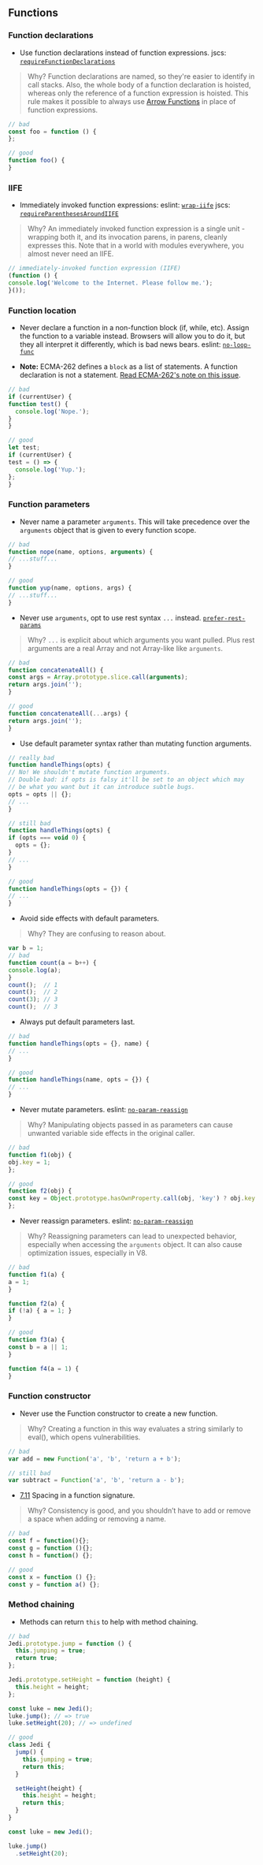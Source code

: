 ## Functions

### Function declarations
- Use function declarations instead of function expressions. jscs: [`requireFunctionDeclarations`](http://jscs.info/rule/requireFunctionDeclarations)

> Why? Function declarations are named, so they're easier to identify in call stacks. Also, the whole body of a function declaration is hoisted, whereas only the reference of a function expression is hoisted. This rule makes it possible to always use [Arrow Functions](#arrow-functions) in place of function expressions.

```typescript
// bad
const foo = function () {
};

// good
function foo() {
}
```

### IIFE
- Immediately invoked function expressions: eslint: [`wrap-iife`](http://eslint.org/docs/rules/wrap-iife.html) jscs: [`requireParenthesesAroundIIFE`](http://jscs.info/rule/requireParenthesesAroundIIFE)

> Why? An immediately invoked function expression is a single unit - wrapping both it, and its invocation parens, in parens, cleanly expresses this. Note that in a world with modules everywhere, you almost never need an IIFE.

```typescript
// immediately-invoked function expression (IIFE)
(function () {
console.log('Welcome to the Internet. Please follow me.');
}());
```

### Function location
- Never declare a function in a non-function block (if, while, etc). Assign the function to a variable instead. Browsers will allow you to do it, but they all interpret it differently, which is bad news bears. eslint: [`no-loop-func`](http://eslint.org/docs/rules/no-loop-func.html)

- **Note:** ECMA-262 defines a `block` as a list of statements. A function declaration is not a statement. [Read ECMA-262's note on this issue](http://www.ecma-international.org/publications/files/ECMA-ST/Ecma-262.pdf#page=97).

```typescript
// bad
if (currentUser) {
function test() {
  console.log('Nope.');
}
}

// good
let test;
if (currentUser) {
test = () => {
  console.log('Yup.');
};
}
```

### Function parameters
- Never name a parameter `arguments`. This will take precedence over the `arguments` object that is given to every function scope.

```typescript
// bad
function nope(name, options, arguments) {
// ...stuff...
}

// good
function yup(name, options, args) {
// ...stuff...
}
```

<a name="es6-rest"></a>
- Never use `arguments`, opt to use rest syntax `...` instead. [`prefer-rest-params`](http://eslint.org/docs/rules/prefer-rest-params)

> Why? `...` is explicit about which arguments you want pulled. Plus rest arguments are a real Array and not Array-like like `arguments`.

```typescript
// bad
function concatenateAll() {
const args = Array.prototype.slice.call(arguments);
return args.join('');
}

// good
function concatenateAll(...args) {
return args.join('');
}
```

<a name="es6-default-parameters"></a>
- Use default parameter syntax rather than mutating function arguments.

```typescript
// really bad
function handleThings(opts) {
// No! We shouldn't mutate function arguments.
// Double bad: if opts is falsy it'll be set to an object which may
// be what you want but it can introduce subtle bugs.
opts = opts || {};
// ...
}

// still bad
function handleThings(opts) {
if (opts === void 0) {
  opts = {};
}
// ...
}

// good
function handleThings(opts = {}) {
// ...
}
```

- Avoid side effects with default parameters.

> Why? They are confusing to reason about.

```typescript
var b = 1;
// bad
function count(a = b++) {
console.log(a);
}
count();  // 1
count();  // 2
count(3); // 3
count();  // 3
```

- Always put default parameters last.

```typescript
// bad
function handleThings(opts = {}, name) {
// ...
}

// good
function handleThings(name, opts = {}) {
// ...
}
```

- Never mutate parameters. eslint: [`no-param-reassign`](http://eslint.org/docs/rules/no-param-reassign.html)

> Why? Manipulating objects passed in as parameters can cause unwanted variable side effects in the original caller.

```typescript
// bad
function f1(obj) {
obj.key = 1;
};

// good
function f2(obj) {
const key = Object.prototype.hasOwnProperty.call(obj, 'key') ? obj.key : 1;
};
```

- Never reassign parameters. eslint: [`no-param-reassign`](http://eslint.org/docs/rules/no-param-reassign.html)

> Why? Reassigning parameters can lead to unexpected behavior, especially when accessing the `arguments` object. It can also cause optimization issues, especially in V8.

```typescript
// bad
function f1(a) {
a = 1;
}

function f2(a) {
if (!a) { a = 1; }
}

// good
function f3(a) {
const b = a || 1;
}

function f4(a = 1) {
}
```

### Function constructor
- Never use the Function constructor to create a new function.

> Why? Creating a function in this way evaluates a string similarly to eval(), which opens vulnerabilities.

```typescript
// bad
var add = new Function('a', 'b', 'return a + b');

// still bad
var subtract = Function('a', 'b', 'return a - b');
```

- [7.11](#7.11) <a name="7.11"></a> Spacing in a function signature.

> Why? Consistency is good, and you shouldn’t have to add or remove a space when adding or removing a name.

```typescript
// bad
const f = function(){};
const g = function (){};
const h = function() {};

// good
const x = function () {};
const y = function a() {};
```

### Method chaining
- Methods can return `this` to help with method chaining.

```typescript
// bad
Jedi.prototype.jump = function () {
  this.jumping = true;
  return true;
};

Jedi.prototype.setHeight = function (height) {
  this.height = height;
};

const luke = new Jedi();
luke.jump(); // => true
luke.setHeight(20); // => undefined

// good
class Jedi {
  jump() {
    this.jumping = true;
    return this;
  }

  setHeight(height) {
    this.height = height;
    return this;
  }
}

const luke = new Jedi();

luke.jump()
  .setHeight(20);
```

